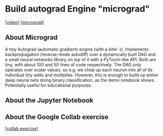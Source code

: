 # Build autograd Engine "micrograd"

[[video]](https://www.youtube.com/watch?v=VMj-3S1tku0&list=PLAqhIrjkxbuWI23v9cThsA9GvCAUhRvKZ) [[micrograd]](https://github.com/karpathy/micrograd)

## About Micrograd

A tiny Autograd (automatic gradient) engine (with a bite! :)). Implements backpropagation (reverse-mode autodiff) over a dynamically built DAG and a small neural networks library on top of it with a PyTorch-like API. Both are tiny, with about 100 and 50 lines of code respectively. The DAG only operates over scalar values, so e.g. we chop up each neuron into all of its individual tiny adds and multiplies. However, this is enough to build up entire deep neural nets doing binary classification, as the demo notebook shows. Potentially useful for educational purposes.

## About the Jupyter Notebook

## About the Google Collab exercise

[[collab exercise]](https://colab.research.google.com/drive/1FPTx1RXtBfc4MaTkf7viZZD4U2F9gtKN?usp=sharing)